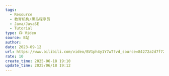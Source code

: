 ```yaml
---
tags:
  - Resource
  - 教育机构/黑马程序员
  - Java/JavaSE
  - Tutorial
type: 📺 Video
source: B站
author: 
date: 2023-09-12
url: https://www.bilibili.com/video/BV1ph4y1Y7wT?vd_source=84272a2d7f72158b38778819be5bc6ad
rate: 10
create_time: 2025-06-18 19:10
update_time: 2025/06/18 19:12
---
```

